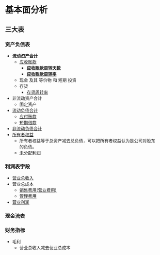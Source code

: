 # 基本面分析

## 三大表

### 资产负债表

* [**流动资产合计**](http://wiki.mbalib.com/wiki/%E6%B5%81%E5%8A%A8%E8%B5%84%E4%BA%A7%E5%90%88%E8%AE%A1)
  * [应收账款](http://wiki.mbalib.com/wiki/%E5%BA%94%E6%94%B6%E8%B4%A6%E6%AC%BE)
    * [**应收账款周转天数**](http://wiki.mbalib.com/wiki/%E5%BA%94%E6%94%B6%E8%B4%A6%E6%AC%BE%E5%91%A8%E8%BD%AC%E5%A4%A9%E6%95%B0)
    * [**应收账款周转率**](http://wiki.mbalib.com/wiki/%E5%BA%94%E6%94%B6%E8%B4%A6%E6%AC%BE%E5%91%A8%E8%BD%AC%E7%8E%87)
  * 现金 及其 等价物 和 短期 投资
  * 存货
    * [存货周转率](http://wiki.mbalib.com/wiki/%E5%AD%98%E8%B4%A7%E5%91%A8%E8%BD%AC%E7%8E%87)
* 非流动资产合计
  * 固定资产
* [流动负债合计](http://wiki.mbalib.com/wiki/%E6%B5%81%E5%8A%A8%E8%B4%9F%E5%80%BA%E5%90%88%E8%AE%A1)
  * [应付账款](http://wiki.mbalib.com/wiki/%E5%BA%94%E4%BB%98%E5%B8%90%E6%AC%BE)
  * [短期借款](http://wiki.mbalib.com/wiki/%E7%9F%AD%E6%9C%9F%E5%80%9F%E6%AC%BE)
* [非流动负债合计](http://wiki.mbalib.com/wiki/%E9%9D%9E%E6%B5%81%E5%8A%A8%E8%B4%9F%E5%80%BA)
* [所有者权益](https://baike.baidu.com/item/%E6%89%80%E6%9C%89%E8%80%85%E6%9D%83%E7%9B%8A%E5%90%88%E8%AE%A1?fr=aladdin)
  * 所有者权益等于总资产减去总负债，可以把所有者权益认为是公司对股东的负债。
  * [未分配利润](https://baike.baidu.com/item/%E6%9C%AA%E5%88%86%E9%85%8D%E5%88%A9%E6%B6%A6)

### 利润表字段

* [营业总收入](http://wiki.mbalib.com/zh-tw/%E8%90%A5%E4%B8%9A%E6%94%B6%E5%85%A5)
* 营业总成本
  * [销售费用\(营业费用\)](http://wiki.mbalib.com/wiki/%E9%94%80%E5%94%AE%E8%B4%B9%E7%94%A8)
  * [管理费用](http://wiki.mbalib.com/wiki/%E7%AE%A1%E7%90%86%E8%B4%B9%E7%94%A8)
* [营业利润](http://wiki.mbalib.com/wiki/%E8%90%A5%E4%B8%9A%E5%88%A9%E6%B6%A6)

### 现金流表

### 财务指标

* 毛利
  * 营业总收入减去营业总成本



